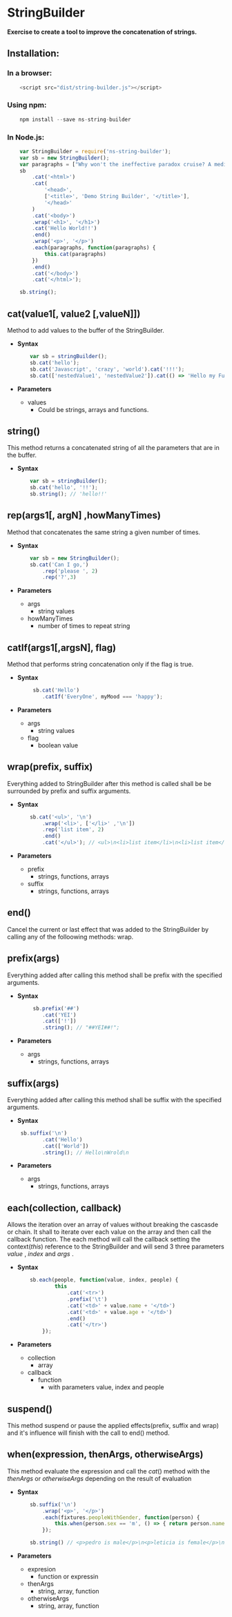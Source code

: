 # StringBuilder
 **Exercise to create a tool to improve the concatenation of strings.**

## Installation:
### In a browser:
```js
    <script src="dist/string-builder.js"></script>
```

### Using npm:
```js
    npm install --save ns-string-builder
```

### In Node.js:
```js
    var StringBuilder = require('ns-string-builder');
    var sb = new StringBuilder();
    var paragraphs = ["Why won't the ineffective paradox cruise? A medicine screams next to a class! The lord fulfills the chairman."];
    sb
        .cat('<html>')
        .cat(
            '<head>',
            ['<title>', 'Demo String Builder', '</title>'],
            '</head>'
        )
        .cat('<body>')
        .wrap('<h1>', '</h1>')
        .cat('Hello World!!')
        .end()
        .wrap('<p>', '</p>')
        .each(paragraphs, function(paragraphs) {
            this.cat(paragraphs)
        })
        .end()
        .cat('</body>')
        .cat('</html>');

    sb.string();
```


##  cat(value1[, value2 [,valueN]])
Method to add values to the buffer of the StringBuilder.
- **Syntax**
    ```js
        var sb = stringBuilder();
        sb.cat('hello');
        sb.cat('Javascript', 'crazy', 'world').cat('!!!');
        sb.cat(['nestedValue1', 'nestedValue2']).cat(() => 'Hello my Function');
    ```

- **Parameters**
    * values
        * Could be strings, arrays and functions.

## string()
This method returns a concatenated string of all the parameters that are in the buffer.

- **Syntax**

    ```js
        var sb = stringBuilder();
        sb.cat('hello', '!!');
        sb.string(); // 'hello!!'
    ```


## rep(args1[, argN] ,howManyTimes)
Method that concatenates the same string a given number of times.
- **Syntax**
    ```js
        var sb = new StringBuilder();
        sb.cat('Can I go,')
            .rep('please ', 2)
            .rep('?',3)
    ```

- **Parameters**
    * args
        * string values
    * howManyTimes
        * number of times to repeat string


## catIf(args1[,argsN], flag)
Method that performs string concatenation only if the flag is true.
- **Syntax**
    ```js
         sb.cat('Hello')
            .catIf('EveryOne', myMood === 'happy');
    ```

- **Parameters**
    * args
        * string values
    * flag
        * boolean value


## wrap(prefix, suffix)
Everything added to StringBuilder after this method is called shall be be surrounded by prefix and suffix arguments.
- **Syntax**
    ```js
        sb.cat('<ul>', '\n')
            .wrap('<li>', ['</li>' ,'\n'])
            .rep('list item', 2)
            .end()
            .cat('</ul>'); // <ul>\n<li>list item</li>\n<li>list item</li>\n</ul>        
    ```

- **Parameters**
    * prefix
        * strings, functions, arrays
    * suffix
        * strings, functions, arrays

## end()
Cancel the current or last effect that was added to the StringBuilder by calling any of the folloowing methods: wrap.

## prefix(args)
Everything added after calling this method shall be prefix with the specified arguments.
- **Syntax**
    ```js
         sb.prefix('##')
            .cat('YEI')
            .cat(['!'])
            .string(); // "##YEI##!";
    ```

- **Parameters**
    * args
        * strings, functions, arrays

## suffix(args)
Everything added after calling this method shall be suffix with the specified arguments.
- **Syntax**
    ```js
     sb.suffix('\n')
            .cat('Hello')
            .cat(['World'])
            .string(); // Hello\nWrold\n
    ```

- **Parameters**
    * args
        * strings, functions, arrays

## each(collection, callback)
Allows the iteration over an array of values without breaking the cascasde or chain.
It shall to iterate over each value on the array and then call the callback function.
The each method will call the callback setting the context(_this_) reference to the
StringBuilder and will send 3 three parameters _value_ , _index_  and _args_ .
- **Syntax**
    ```js
        sb.each(people, function(value, index, people) {
                this
                    .cat('<tr>')
                    .prefix('\t')
                    .cat('<td>' + value.name + '</td>')
                    .cat('<td>' + value.age + '</td>')
                    .end()
                    .cat('</tr>')
            });
    ```

- **Parameters**
    * collection
        * array
    * callback
        * function
            * with parameters value, index and people

## suspend()
This method suspend or pause the applied effects(prefix, suffix and wrap)
and it's influence will finish with the call to end() method.

## when(expression, thenArgs, otherwiseArgs)
This method evaluate the expression and call the _cat_() method with
the _thenArgs_ or _otherwiseArgs_ depending on the result of evaluation

- **Syntax**
    ```js
        sb.suffix('\n')
            .wrap('<p>', '</p>')
            .each(fixtures.peopleWithGender, function(person) {
                this.when(person.sex == 'm', () => { return person.name + ' is male' }, [ person.name,' is female' ]);
            });

        sb.string() // <p>pedro is male</p>\n<p>leticia is female</p>\n<p>pablo is male</p>\n;
    ```

- **Parameters**
    * expresion
        * function or expressin
    * thenArgs
        * string, array, function
    * otherwiseArgs
        * string, array, function
    
